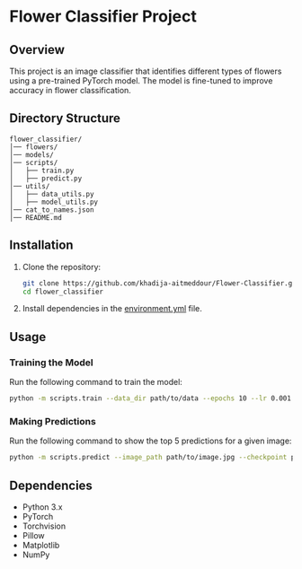 # Flower Classifier Project

## Overview
This project is an image classifier that identifies different types of flowers using a pre-trained PyTorch model. The model is fine-tuned to improve accuracy in flower classification.
## Directory Structure
```
flower_classifier/
│── flowers/              
│── models/              
│── scripts/              
│   ├── train.py          
│   ├── predict.py    
│── utils/                
│   ├── data_utils.py    
│   ├── model_utils.py    
│── cat_to_names.json             
│── README.md             
```

## Installation
1. Clone the repository:
   ```sh
   git clone https://github.com/khadija-aitmeddour/Flower-Classifier.git
   cd flower_classifier
   ```
2. Install dependencies in the [environment.yml](environment.yml) file.

## Usage
### Training the Model
Run the following command to train the model:
```sh
python -m scripts.train --data_dir path/to/data --epochs 10 --lr 0.001
```

### Making Predictions
Run the following command to show the top 5 predictions for a given image:
```sh
python -m scripts.predict --image_path path/to/image.jpg --checkpoint path/to/checkpoint
```


## Dependencies
- Python 3.x
- PyTorch
- Torchvision
- Pillow
- Matplotlib
- NumPy
